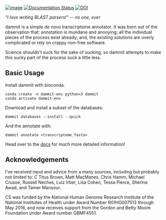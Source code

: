 [![image](https://travis-ci.org/dib-lab/dammit.svg)](https://travis-ci.org/dib-lab/dammit)
[![Documentation Status](https://readthedocs.org/projects/dammit/badge/)](http://dammit.readthedocs.io/en/latest)
[![DOI](https://zenodo.org/badge/DOI/10.5281/zenodo.3569831.svg)](https://doi.org/10.5281/zenodo.3569831)

*"I love writing BLAST parsers!" -- no one, ever*

dammit is a simple de novo transcriptome annotator. It was born out of
the observation that: annotation is mundane and annoying; all the
individual pieces of the process exist already; and, the existing
solutions are overly complicated or rely on crappy non-free software.

Science shouldn't suck for the sake of sucking, so dammit attempts to
make this sucky part of the process suck a little less.

## Basic Usage

Install dammit with bioconda.

    conda create -n dammit-env python=3 dammit
    conda activate dammit-env

Download and install a subset of the databases:

    dammit databases --install --quick

And the annotate with:

    dammit annotate <transcriptome_fasta>

Head over to the [docs](http://dib-lab.github.io/dammit/) for much more detailed
information!

## Acknowledgements

I've received input and advice from a many sources, including but
probably not limited to: C Titus Brown, Matt MacManes, Chris Hamm,
Michael Crusoe, Russell Neches, Luiz Irber, Lisa Cohen, Tessa Pierce,
Sherine Awad, and Tamer Mansour.

CS was funded by the National Human Genome Research Institute of the
National Institutes of Health under Award Number R01HG007513 through May
2016, and now receives support from the Gordon and Betty Moore
Foundation under Award number GBMF4551.
